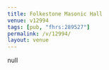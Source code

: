 ```yaml
---
title: Folkestone Masonic Hall
venue: v12994
tags: [pub, "fhrs:289527"]
permalink: /v/12994/
layout: venue
---
```

null
